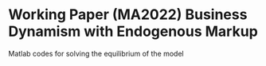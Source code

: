 # Working Paper (MA2022) Business Dynamism with Endogenous Markup
Matlab codes for solving the equilibrium of the model
